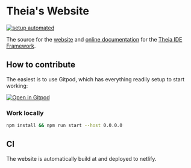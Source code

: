 # Theia's Website
[![setup automated](https://img.shields.io/badge/setup-automated-blue?logo=gitpod)](https://gitpod.io/from-referrer/)

The source for the [website](https://theia-ide.org) and [online documentation](https://theia-ide.org/docs/) for the [Theia IDE Framework](https://github.com/eclipse-theia/theia).

## How to contribute

The easiest is to use Gitpod, which has everything readily setup to start working:

[![Open in Gitpod](https://gitpod.io/button/open-in-gitpod.svg)](https://gitpod.io/#https://github.com/theia-ide/theia-website)

### Work locally

```bash
npm install && npm run start --host 0.0.0.0
```

## CI

The website is automatically build at and deployed to netlify.

